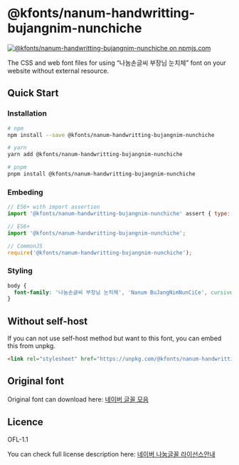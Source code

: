 # @kfonts/nanum-handwritting-bujangnim-nunchiche

[![@kfonts/nanum-handwritting-bujangnim-nunchiche on npmjs.com](https://img.shields.io/npm/v/%40kfonts%2Fnanum-handwritting-bujangnim-nunchiche)](https://www.npmjs.com/package/@kfonts/nanum-handwritting-bujangnim-nunchiche)

The CSS and web font files for using &OpenCurlyDoubleQuote;나눔손글씨 부장님 눈치체&CloseCurlyDoubleQuote; font on your website without external resource.

## Quick Start

### Installation

```sh
# npm
npm install --save @kfonts/nanum-handwritting-bujangnim-nunchiche

# yarn
yarn add @kfonts/nanum-handwritting-bujangnim-nunchiche

# pnpm
pnpm install @kfonts/nanum-handwritting-bujangnim-nunchiche
```

### Embeding

```js
// ES6+ with import assertion
import '@kfonts/nanum-handwritting-bujangnim-nunchiche' assert { type: 'css' };

// ES6+
import '@kfonts/nanum-handwritting-bujangnim-nunchiche';

// CommonJS
require('@kfonts/nanum-handwritting-bujangnim-nunchiche');
```

### Styling

```css
body {
  font-family: '나눔손글씨 부장님 눈치체', 'Nanum BuJangNimNunCiCe', cursive;
}
```

## Without self-host

If you can not use self-host method but want to this font, you can embed this from unpkg.

```html
<link rel="stylesheet" href="https://unpkg.com/@kfonts/nanum-handwritting-bujangnim-nunchiche/index.css" />
```

## Original font

Original font can download here: [네이버 글꼴 모음](https://hangeul.naver.com/font)

## Licence

OFL-1.1

You can check full license description here: [네이버 나눔글꼴 라이선스안내](https://help.naver.com/service/30016/contents/18088?osType=PC&lang=ko)
